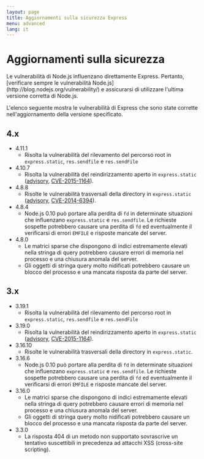 ```yaml
---
layout: page
title: Aggiornamenti sulla sicurezza Express
menu: advanced
lang: it
---
```


# Aggiornamenti sulla sicurezza

<div class="doc-box doc-notice" markdown="1">
Le vulnerabilità di Node.js influenzano direttamente Express. Pertanto, [verificare sempre le vulnerabilità Node.js](http://blog.nodejs.org/vulnerability/) e assicurarsi di utilizzare l'ultima versione corretta di Node.js.
</div>

L'elenco seguente mostra le vulnerabilità di Express che sono state corrette nell'aggiornamento della versione specificato.

## 4.x

  * 4.11.1
    * Risolta la vulnerabilità del rilevamento del percorso root in `express.static`, `res.sendfile` e `res.sendFile`
  * 4.10.7
    * Risolta la vulnerabilità del reindirizzamento aperto in `express.static` ([advisory](https://nodesecurity.io/advisories/serve-static-open-redirect), [CVE-2015-1164](http://cve.mitre.org/cgi-bin/cvename.cgi?name=CVE-2015-1164)).
  * 4.8.8
    * Risolte le vulnerabilità trasversali della directory in `express.static` ([advisory](http://nodesecurity.io/advisories/send-directory-traversal), [CVE-2014-6394](http://cve.mitre.org/cgi-bin/cvename.cgi?name=CVE-2014-6394)).
  * 4.8.4
    * Node.js 0.10 può portare alla perdita di `fd` in determinate situazioni che influenzano `express.static` e `res.sendfile`. Le richieste sospette potrebbero causare una perdita di `fd` ed eventualmente il verificarsi di errori `EMFILE` e risposte mancate del server.
  * 4.8.0
    * Le matrici sparse che dispongono di indici estremamente elevati nella stringa di query potrebbero causare errori di memoria nel processo e una chiusura anomala del server.
    * Gli oggetti di stringa query molto nidificati potrebbero causare un blocco del processo e una mancata risposta da parte del server.

## 3.x

  * 3.19.1
    * Risolta la vulnerabilità del rilevamento del percorso root in `express.static`, `res.sendfile` e `res.sendFile`
  * 3.19.0
    * Risolta la vulnerabilità del reindirizzamento aperto in `express.static` ([advisory](https://nodesecurity.io/advisories/serve-static-open-redirect), [CVE-2015-1164](http://cve.mitre.org/cgi-bin/cvename.cgi?name=CVE-2015-1164)).
  * 3.16.10
    * Risolte le vulnerabilità trasversali della directory in `express.static`.
  * 3.16.6
    * Node.js 0.10 può portare alla perdita di `fd` in determinate situazioni che influenzano `express.static` e `res.sendfile`. Le richieste sospette potrebbero causare una perdita di `fd` ed eventualmente il verificarsi di errori `EMFILE` e risposte mancate del server.
  * 3.16.0
    * Le matrici sparse che dispongono di indici estremamente elevati nella stringa di query potrebbero causare errori di memoria nel processo e una chiusura anomala del server.
    * Gli oggetti di stringa query molto nidificati potrebbero causare un blocco del processo e una mancata risposta da parte del server.
  * 3.3.0
    * La risposta 404 di un metodo non supportato sovrascrive un tentativo suscettibili in precedenza ad attacchi XSS (cross-site scripting).
